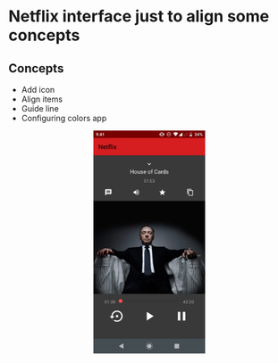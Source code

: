# Netflix interface just to align some concepts

## Concepts
- Add icon
- Align items
- Guide line
- Configuring colors app

<div align="center">
    <img width="200" height="400" src="app/src/main/res/drawable/netflix-interface-image.jpeg">
</div>
